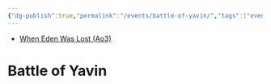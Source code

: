 ```yaml
---
{"dg-publish":true,"permalink":"/events/battle-of-yavin/","tags":["event","unfinished"],"dgHomeLink":false}
---
```


- [When Eden Was Lost (Ao3)](https://archiveofourown.org/works/19334440/chapters/45992584)

# Battle of Yavin

